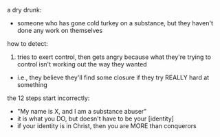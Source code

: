 a dry drunk:
- someone who has gone cold turkey on a substance, but they haven't done any work on themselves

how to detect:
1. tries to exert control, then gets angry because what they're trying to control isn't working out the way they wanted
  - i.e., they believe they'll find some closure if they try REALLY hard at something

the 12 steps start incorrectly:
- "My name is X, and I am a substance abuser"
- it is what you DO, but doesn't have to be your [identity]
- if your identity is in Christ, then you are MORE than conquerors
